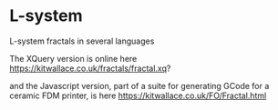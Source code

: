 # L-system
L-system fractals in several languages


The XQuery version is online here   https://kitwallace.co.uk/fractals/fractal.xq?

and the Javascript version, part of a suite for generating GCode  for  a ceramic FDM printer, is here https://kitwallace.co.uk/FO/Fractal.html

